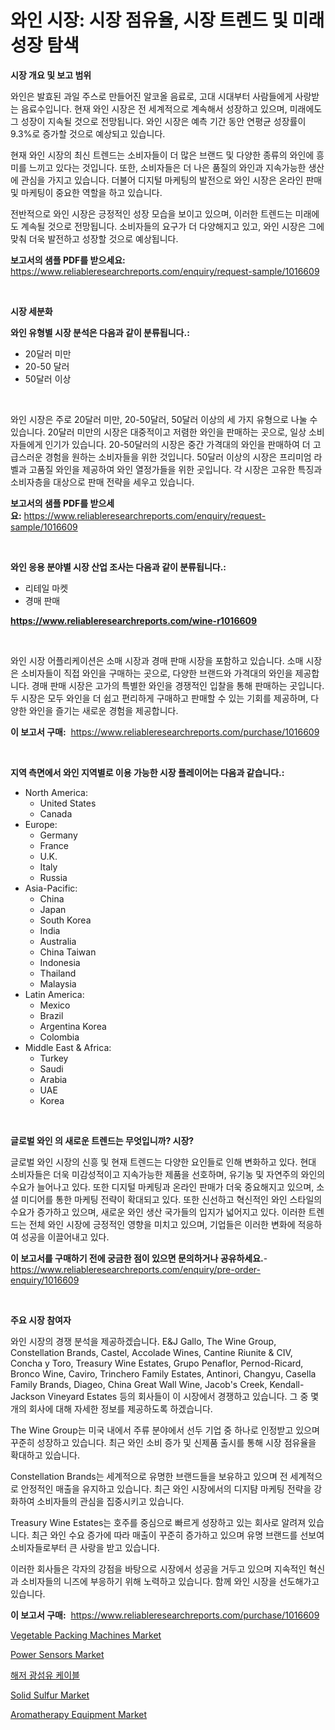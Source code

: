<p><h1>와인 시장: 시장 점유율, 시장 트렌드 및 미래 성장 탐색</h1></p><p><strong>시장 개요 및 보고 범위</strong></p>
<p><p>와인은 발효된 과일 주스로 만들어진 알코올 음료로, 고대 시대부터 사람들에게 사랑받는 음료수입니다. 현재 와인 시장은 전 세계적으로 계속해서 성장하고 있으며, 미래에도 그 성장이 지속될 것으로 전망됩니다. 와인 시장은 예측 기간 동안 연평균 성장률이 9.3%로 증가할 것으로 예상되고 있습니다.</p><p>현재 와인 시장의 최신 트렌드는 소비자들이 더 많은 브랜드 및 다양한 종류의 와인에 흥미를 느끼고 있다는 것입니다. 또한, 소비자들은 더 나은 품질의 와인과 지속가능한 생산에 관심을 가지고 있습니다. 더불어 디지털 마케팅의 발전으로 와인 시장은 온라인 판매 및 마케팅이 중요한 역할을 하고 있습니다.</p><p>전반적으로 와인 시장은 긍정적인 성장 모습을 보이고 있으며, 이러한 트렌드는 미래에도 계속될 것으로 전망됩니다. 소비자들의 요구가 더 다양해지고 있고, 와인 시장은 그에 맞춰 더욱 발전하고 성장할 것으로 예상됩니다.</p></p>
<p><strong>보고서의 샘플 PDF를 받으세요:</strong> <a href="https://www.reliableresearchreports.com/enquiry/request-sample/1016609">https://www.reliableresearchreports.com/enquiry/request-sample/1016609</a></p>
<p>&nbsp;</p>
<p><strong>시장 세분화</strong></p>
<p><strong>와인 유형별 시장 분석은 다음과 같이 분류됩니다.:</strong></p>
<p><ul><li>20달러 미만</li><li>20-50 달러</li><li>50달러 이상</li></ul></p>
<p>&nbsp;</p>
<p><p>와인 시장은 주로 20달러 미만, 20-50달러, 50달러 이상의 세 가지 유형으로 나눌 수 있습니다. 20달러 미만의 시장은 대중적이고 저렴한 와인을 판매하는 곳으로, 일상 소비자들에게 인기가 있습니다. 20-50달러의 시장은 중간 가격대의 와인을 판매하여 더 고급스러운 경험을 원하는 소비자들을 위한 것입니다. 50달러 이상의 시장은 프리미엄 라벨과 고품질 와인을 제공하여 와인 열정가들을 위한 곳입니다. 각 시장은 고유한 특징과 소비자층을 대상으로 판매 전략을 세우고 있습니다.</p></p>
<p><strong>보고서의 샘플 PDF를 받으세요:</strong>&nbsp;<a href="https://www.reliableresearchreports.com/enquiry/request-sample/1016609">https://www.reliableresearchreports.com/enquiry/request-sample/1016609</a></p>
<p>&nbsp;</p>
<p><strong> 와인 응용 분야별 시장 산업 조사는 다음과 같이 분류됩니다.:</strong></p>
<p><ul><li>리테일 마켓</li><li>경매 판매</li></ul></p>
<p><strong><a href="https://www.reliableresearchreports.com/wine-r1016609">https://www.reliableresearchreports.com/wine-r1016609</a></strong></p>
<p>&nbsp;</p>
<p><p>와인 시장 어플리케이션은 소매 시장과 경매 판매 시장을 포함하고 있습니다. 소매 시장은 소비자들이 직접 와인을 구매하는 곳으로, 다양한 브랜드와 가격대의 와인을 제공합니다. 경매 판매 시장은 고가의 특별한 와인을 경쟁적인 입찰을 통해 판매하는 곳입니다. 두 시장은 모두 와인을 더 쉽고 편리하게 구매하고 판매할 수 있는 기회를 제공하며, 다양한 와인을 즐기는 새로운 경험을 제공합니다.</p></p>
<p><strong>이 보고서 구매:</strong>&nbsp; <a href="https://www.reliableresearchreports.com/purchase/1016609">https://www.reliableresearchreports.com/purchase/1016609</a></p>
<p>&nbsp;</p>
<p><strong>지역 측면에서 와인 지역별로 이용 가능한 시장 플레이어는 다음과 같습니다.:</strong></p>
<p><ul>
    <li>
        North America:
        <ul>
            <li>United States</li>
            <li>Canada</li>
        </ul>
    </li>
    <li>
        Europe:
        <ul>
            <li>Germany</li>
            <li>France</li>
            <li>U.K.</li>
            <li>Italy</li>
            <li>Russia</li>
        </ul>
    </li>
    <li>
        Asia-Pacific:
        <ul>
            <li>China</li>
            <li>Japan</li>
            <li>South Korea</li>
            <li>India</li>
            <li>Australia</li>
            <li>China Taiwan</li>
            <li>Indonesia</li>
            <li>Thailand</li>
            <li>Malaysia</li>
        </ul>
    </li>
    <li>
        Latin America:
        <ul>
            <li>Mexico</li>
            <li>Brazil</li>
            <li>Argentina Korea</li>
            <li>Colombia</li>
        </ul>
    </li>
    <li>
        Middle East & Africa:
        <ul>
            <li>Turkey</li>
            <li>Saudi</li>
            <li>Arabia</li>
            <li>UAE</li>
            <li>Korea</li>
        </ul>
    </li>
    </ul></p>
<p>&nbsp;</p>
<p><strong>글로벌 와인 의 새로운 트렌드는 무엇입니까? 시장?</strong></p>
<p><p>글로벌 와인 시장의 신흥 및 현재 트렌드는 다양한 요인들로 인해 변화하고 있다. 현대 소비자들은 더욱 미감성적이고 지속가능한 제품을 선호하며, 유기농 및 자연주의 와인의 수요가 늘어나고 있다. 또한 디지털 마케팅과 온라인 판매가 더욱 중요해지고 있으며, 소셜 미디어를 통한 마케팅 전략이 확대되고 있다. 또한 신선하고 혁신적인 와인 스타일의 수요가 증가하고 있으며, 새로운 와인 생산 국가들의 입지가 넓어지고 있다. 이러한 트렌드는 전체 와인 시장에 긍정적인 영향을 미치고 있으며, 기업들은 이러한 변화에 적응하여 성공을 이끌어내고 있다.</p></p>
<p><strong>이 보고서를 구매하기 전에 궁금한 점이 있으면 문의하거나 공유하세요.</strong>- <a href="https://www.reliableresearchreports.com/enquiry/pre-order-enquiry/1016609">https://www.reliableresearchreports.com/enquiry/pre-order-enquiry/1016609</a></p>
<p>&nbsp;</p>
<p><strong>주요 시장 참여자</strong></p>
<p><p>와인 시장의 경쟁 분석을 제공하겠습니다. E&J Gallo, The Wine Group, Constellation Brands, Castel, Accolade Wines, Cantine Riunite & CIV, Concha y Toro, Treasury Wine Estates, Grupo Penaflor, Pernod-Ricard, Bronco Wine, Caviro, Trinchero Family Estates, Antinori, Changyu, Casella Family Brands, Diageo, China Great Wall Wine, Jacob's Creek, Kendall-Jackson Vineyard Estates 등의 회사들이 이 시장에서 경쟁하고 있습니다. 그 중 몇 개의 회사에 대해 자세한 정보를 제공하도록 하겠습니다.</p><p>The Wine Group는 미국 내에서 주류 분야에서 선두 기업 중 하나로 인정받고 있으며 꾸준히 성장하고 있습니다. 최근 와인 소비 증가 및 신제품 출시를 통해 시장 점유율을 확대하고 있습니다. </p><p>Constellation Brands는 세계적으로 유명한 브랜드들을 보유하고 있으며 전 세계적으로 안정적인 매출을 유지하고 있습니다. 최근 와인 시장에서의 디지턈 마케팅 전략을 강화하여 소비자들의 관심을 집중시키고 있습니다.</p><p>Treasury Wine Estates는 호주를 중심으로 빠르게 성장하고 있는 회사로 알려져 있습니다. 최근 와인 수요 증가에 따라 매출이 꾸준히 증가하고 있으며 유명 브랜드를 선보여 소비자들로부터 큰 사랑을 받고 있습니다.</p><p>이러한 회사들은 각자의 강점을 바탕으로 시장에서 성공을 거두고 있으며 지속적인 혁신과 소비자들의 니즈에 부응하기 위해 노력하고 있습니다. 함께 와인 시장을 선도해가고 있습니다.</p></p>
<p><strong>이 보고서 구매:</strong>&nbsp;&nbsp;<a href="https://www.reliableresearchreports.com/purchase/1016609">https://www.reliableresearchreports.com/purchase/1016609</a></p>
<p><p><a href="https://github.com/YashRP12/Market-Research-Report-List-4/blob/main/vegetable-packing-machines-market.md">Vegetable Packing Machines Market</a></p><p><a href="https://view.publitas.com/reportprime-1/decoding-power-sensors-market-metrics-market-share-trends-and-growth-patterns/">Power Sensors Market</a></p><p><a href="https://medium.com/@kennayundt/%EC%9E%A0%EC%88%98%ED%95%A8-%EA%B4%91%EC%84%AC%EC%9C%A0-%EC%BC%80%EC%9D%B4%EB%B8%94-%EC%8B%9C%EC%9E%A5-%EA%B7%9C%EB%AA%A8%EB%8A%94-%EA%B8%80%EB%A1%9C%EB%B2%8C-%EC%82%B0%EC%97%85%EC%97%90%EC%84%9C-%EA%B0%80%EC%9E%A5-%ED%9A%A8%EA%B3%BC%EC%A0%81%EC%9D%B8-%EB%A7%88%EC%BC%80%ED%8C%85-%EC%B1%84%EB%84%90%EC%9D%84-%EB%B3%B4%EC%97%AC%EC%A4%8D%EB%8B%88%EB%8B%A4-e3e297d72681">해저 광섬유 케이블</a></p><p><a href="https://issuu.com/reportprime-2/docs/solid-sulfur-market-size-2030.pptx">Solid Sulfur Market</a></p><p><a href="https://github.com/khayangel/Market-Research-Report-List-3/blob/main/aromatherapy-equipment-market.md">Aromatherapy Equipment Market</a></p></p>
